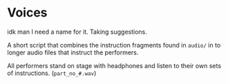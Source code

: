 # Voices
idk man I need a name for it. Taking suggestions.

A short script that combines the instruction fragments found in `audio/` in to longer audio files that instruct the performers.

All performers stand on stage with headphones and listen to their own sets of instructions. (`part_no_#.wav`)